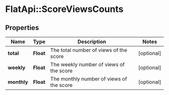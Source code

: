 # FlatApi::ScoreViewsCounts

## Properties
Name | Type | Description | Notes
------------ | ------------- | ------------- | -------------
**total** | **Float** | The total number of views of the score | [optional] 
**weekly** | **Float** | The weekly number of views of the score | [optional] 
**monthly** | **Float** | The monthly number of views of the score | [optional] 



